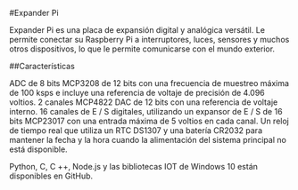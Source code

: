 <!--
---
name: Expander Pi
class: board
type: adc, dac, io, rtc
formfactor: HAT
manufacturer: AB Electronics UK
description: 8 ADC inputs, 2 DAC outputs, 16 IO channels and a Real-Time Clock
url: https://www.abelectronics.co.uk/p/50/expander-pi
github: https://github.com/abelectronicsuk
schematic: https://www.abelectronics.co.uk/docs/pdf/schematic-expander_pi.pdf
buy: https://www.abelectronics.co.uk/p/50/expander-pi
image: 'ab-expander-pi.png'
pincount: 40
eeprom: no
power:
  '1':
  '2':
ground:
  '6':
  '14':
  '20':
  '25':
  '30':
  '34':
  '39':
pin:
  '3':
    mode: i2c
  '5':
    mode: i2c
  '19':
    mode: spi
  '21':
    mode: spi
  '22':
    name: LDAC
    mode: output
    active: high
  '23':
    mode: spi
  '24':
    mode: spi
  '26':
    mode: spi
i2c:
  '0x20':
    name: MCP23017
    device: MCP23017
  '0x68':
    name: DS1307
    device: DS1307

-->
#Expander Pi

Expander Pi es una placa de expansión digital y analógica versátil. Le permite conectar su Raspberry Pi a interruptores, luces, sensores y muchos otros dispositivos, lo que le permite comunicarse con el mundo exterior.

##Características

ADC de 8 bits MCP3208 de 12 bits con una frecuencia de muestreo máxima de 100 ksps e incluye una referencia de voltaje de precisión de 4.096 voltios.
2 canales MCP4822 DAC de 12 bits con una referencia de voltaje interno.
16 canales de E / S digitales, utilizando un expansor de E / S de 16 bits MCP23017 con una entrada máxima de 5 voltios en cada canal.
Un reloj de tiempo real que utiliza un RTC DS1307 y una batería CR2032 para mantener la fecha y la hora cuando la alimentación del sistema principal no está disponible.

Python, C, C ++, Node.js y las bibliotecas IOT de Windows 10 están disponibles en GitHub.
